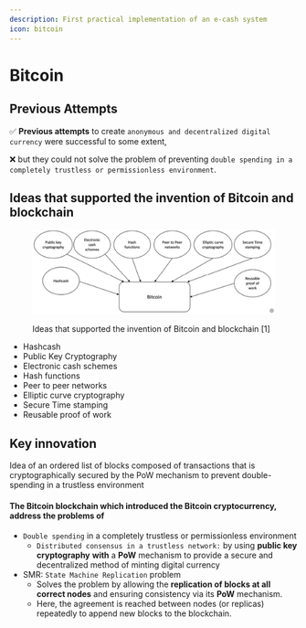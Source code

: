 ```yaml
---
description: First practical implementation of an e-cash system
icon: bitcoin
---
```


# Bitcoin

## Previous Attempts

✅ **Previous attempts** to create `anonymous and decentralized digital currency` were successful to some extent,&#x20;

❌ but they could not solve the problem of preventing `double spending in a completely trustless or permissionless environment`.&#x20;



## Ideas that supported the invention of Bitcoin and blockchain

<figure><img src=".gitbook/assets/ideas-supported-invention-of-bitcoin-n-blcokchain.png" alt=""><figcaption><p>Ideas that supported the invention of Bitcoin and blockchain [1]</p></figcaption></figure>

* Hashcash
* Public Key Cryptography
* Electronic cash schemes
* Hash functions
* Peer to peer networks
* Elliptic curve cryptography
* Secure Time stamping
* Reusable proof of work

## Key innovation

Idea of an ordered list of blocks composed of transactions that is cryptographically secured by the PoW mechanism to prevent double-spending in a trustless environment



#### The Bitcoin blockchain which introduced the Bitcoin cryptocurrency, address the problems of&#x20;

* `Double spending` in a completely trustless or permissionless environment
  * `Distributed consensus in a trustless network:` by using **public key cryptography** **with** a **PoW** mechanism to provide a secure and decentralized method of minting digital currency
* SMR: `State Machine Replication` problem
  * Solves the problem by allowing the **replication of blocks at all correct nodes** and ensuring consistency via its **PoW** mechanism.&#x20;
  * Here, the agreement is reached between nodes (or replicas) repeatedly to append new blocks to the blockchain.


